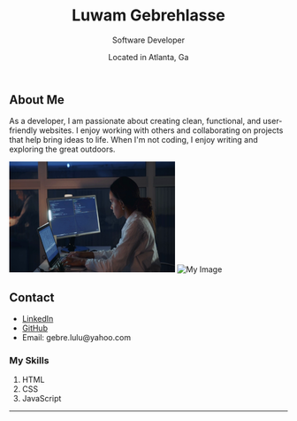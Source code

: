 <!DOCTYPE html>
<html lang="en">
  <head>
    <meta charset="UTF-8">
    <link rel="stylesheet" href="style.css">
  </head>
  <body>
    <header>
      <h1>Luwam Gebrehlasse</h1>
      <p>Software Developer</p>
      <p>Located in Atlanta, Ga</p>
    </header>
    <main>
      <section>
        <h2>About Me</h2>
        <p>As a developer, I am passionate about creating clean, functional, and user-friendly websites. I enjoy working with others and collaborating on projects that help bring ideas to life. When I'm not coding, I enjoy writing and exploring the great outdoors.</p>
        <img src="images/myPicture.png" alt="My Image" width="300" height="200">
        <img src="thinkful github ex..png" alt="My Image" width="300" height="200">
      </section>
      <section>
        <h2>Contact</h2>
        <ul>
          <li><a href="https://www.linkedin.com/in/luwam-gebrehlasse-b0388a270/">LinkedIn</a></li>
          <li><a href="https://github.com/louiethelabel">GitHub</a></li>
          <li>Email: gebre.lulu@yahoo.com</li>
        </ul>
      </section>
      <section>
        <h3>My Skills</h3>
        <ol>
          <li>HTML</li>
          <li>CSS</li>
          <li>JavaScript</li>
        </ol>
        <hr>
      </section>
    </main>
  </body>
</html>

